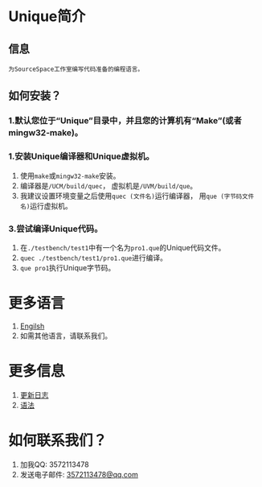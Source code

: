# Unique简介

## 信息
	为SourceSpace工作室编写代码准备的编程语言。

## 如何安装？

### 1.默认您位于“Unique”目录中，并且您的计算机有“Make”(或者mingw32-make)。

### 1.安装Unique编译器和Unique虚拟机。
1. 使用`make`或`mingw32-make`安装。
2. 编译器是`/UCM/build/quec`，
   虚拟机是`/UVM/build/que`。
3. 我建议设置环境变量之后使用`quec (文件名)`运行编译器，
   用`que (字节码文件名)`运行虚拟机。

### 3.尝试编译Unique代码。
1. 在`./testbench/test1`中有一个名为`pro1.que`的Unique代码文件。
2. `quec ./testbench/test1/pro1.que`进行编译。
3. `que pro1`执行Unique字节码。

# 更多语言
1. [Engilsh](../README.md)
2. 如需其他语言，请联系我们。

# 更多信息
1. [更新日志](./updateLog.md)
2. [语法](./garmmar.md)

# 如何联系我们？
1. 加我QQ: 3572113478
2. 发送电子邮件: 3572113478@qq.com
